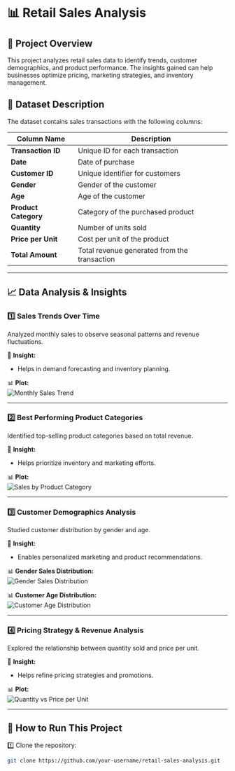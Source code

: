 # 📊 Retail Sales Analysis  

## 📌 Project Overview  
This project analyzes retail sales data to identify trends, customer demographics, and product performance. The insights gained can help businesses optimize pricing, marketing strategies, and inventory management.  

## 📂 Dataset Description  
The dataset contains sales transactions with the following columns:  

| Column Name         | Description |
|---------------------|-------------|
| **Transaction ID**  | Unique ID for each transaction |
| **Date**           | Date of purchase |
| **Customer ID**    | Unique identifier for customers |
| **Gender**         | Gender of the customer |
| **Age**            | Age of the customer |
| **Product Category** | Category of the purchased product |
| **Quantity**       | Number of units sold |
| **Price per Unit** | Cost per unit of the product |
| **Total Amount**   | Total revenue generated from the transaction |

---

## 📈 Data Analysis & Insights  

### 1️⃣ Sales Trends Over Time  
Analyzed monthly sales to observe seasonal patterns and revenue fluctuations.  

📌 **Insight:**  
- Helps in demand forecasting and inventory planning.  

📊 **Plot:**  
![Monthly Sales Trend](plots/monthly_sales_trend.png)  

---

### 2️⃣ Best Performing Product Categories  
Identified top-selling product categories based on total revenue.  

📌 **Insight:**  
- Helps prioritize inventory and marketing efforts.  

📊 **Plot:**  
![Sales by Product Category](plots/category_sales.png)  

---

### 3️⃣ Customer Demographics Analysis  
Studied customer distribution by gender and age.  

📌 **Insight:**  
- Enables personalized marketing and product recommendations.  

📊 **Gender Sales Distribution:**  
![Gender Sales Distribution](plots/gender_sales.png)  

📊 **Customer Age Distribution:**  
![Customer Age Distribution](plots/age_distribution.png)  

---

### 4️⃣ Pricing Strategy & Revenue Analysis  
Explored the relationship between quantity sold and price per unit.  

📌 **Insight:**  
- Helps refine pricing strategies and promotions.  

📊 **Plot:**  
![Quantity vs Price per Unit](plots/quantity_vs_price.png)  

---

## 🚀 How to Run This Project  
1️⃣ Clone the repository:  
```bash
git clone https://github.com/your-username/retail-sales-analysis.git
